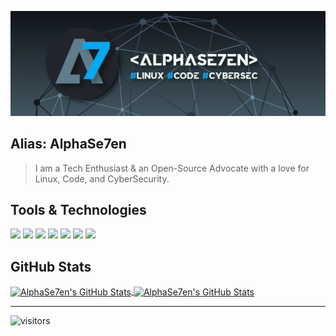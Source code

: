 ![A7](https://github.com/alphase7en/alphase7en/blob/main/A7_banner.png)

## Alias: AlphaSe7en
> I am a Tech Enthusiast & an Open-Source Advocate with a love for Linux, Code, and CyberSecurity.

## Tools & Technologies 

![](https://img.shields.io/badge/Linux-OS-informational?style=flat&logo=linux&logoColor=white&color=03a9f4)
![](https://img.shields.io/badge/Bash-Shell-informational?style=flat&logo=gnu-bash&logoColor=white&color=03a9f4)
![](https://img.shields.io/badge/Atom-Editor-informational?style=flat&logo=atom&logoColor=white&color=03a9f4)
![](https://img.shields.io/badge/Python-Code-informational?style=flat&logo=python&logoColor=white&color=03a9f4)
![](https://img.shields.io/badge/JavaScript-Code-informational?style=flat&logo=javascript&logoColor=white&color=03a9f4)
![](https://img.shields.io/badge/HTML5-Code-informational?style=flat&logo=html5&logoColor=white&color=03a9f4)
![](https://img.shields.io/badge/CSS3-Code-informational?style=flat&logo=css3&logoColor=white&color=03a9f4)


## GitHub Stats

<a href="https://github.com/alphase7en">
  <img align="center" src="https://github-readme-stats.vercel.app/api?username=alphase7en&show_icons=true&line_height=27&count_private=true&title_color=ffffff&text_color=ffffff&icon_color=03a9f4&bg_color=21252b" alt="AlphaSe7en's GitHub Stats" />
</a>

<a href="https://github.com/alphase7en">
  <img align="center" src="https://github-readme-stats.vercel.app/api/top-langs/?username=alphase7en&hide=c%2B%2B,c,html&title_color=ffffff&text_color=ffffff&icon_color=03a9f4&bg_color=21252b" alt="AlphaSe7en's GitHub Stats" />
</a>

---
![visitors](https://visitor-badge.laobi.icu/badge?page_id=alphase7en.alphase7en)

<!--
**alphase7en/alphase7en** is a ✨ _special_ ✨ repository because its `README.md` (this file) appears on your GitHub profile.

Here are some ideas to get you started:

- 🔭 I’m currently working on ...
- 🌱 I’m currently learning ...
- 👯 I’m looking to collaborate on ...
- 🤔 I’m looking for help with ...
- 💬 Ask me about ...
- 📫 How to reach me: ...
- 😄 Pronouns: ...
- ⚡ Fun fact: ...
-->
